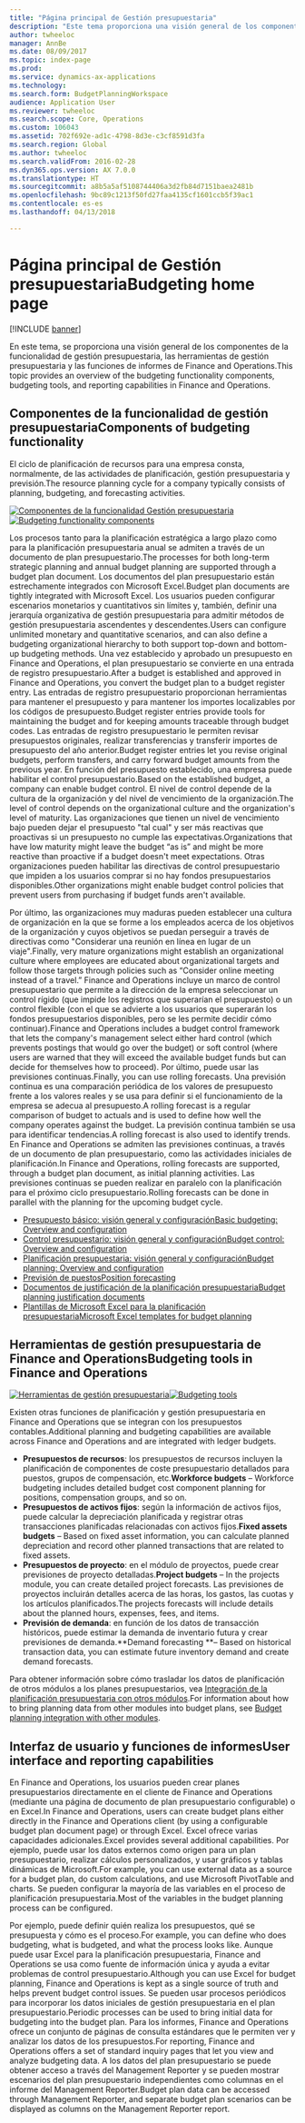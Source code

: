 ```yaml
---
title: "Página principal de Gestión presupuestaria"
description: "Este tema proporciona una visión general de los componentes de la funcionalidad de gestión presupuestaria, las herramientas de gestión presupuestaria y las funciones de informes en Microsoft Dynamics 365 for Finance and Operations."
author: twheeloc
manager: AnnBe
ms.date: 08/09/2017
ms.topic: index-page
ms.prod: 
ms.service: dynamics-ax-applications
ms.technology: 
ms.search.form: BudgetPlanningWorkspace
audience: Application User
ms.reviewer: twheeloc
ms.search.scope: Core, Operations
ms.custom: 106043
ms.assetid: 702f692e-ad1c-4798-8d3e-c3cf8591d3fa
ms.search.region: Global
ms.author: twheeloc
ms.search.validFrom: 2016-02-28
ms.dyn365.ops.version: AX 7.0.0
ms.translationtype: HT
ms.sourcegitcommit: a8b5a5af5108744406a3d2fb84d7151baea2481b
ms.openlocfilehash: 9bc89c1213f50fd27faa4135cf1601ccb5f39ac1
ms.contentlocale: es-es
ms.lasthandoff: 04/13/2018

---
```


# <a name="budgeting-home-page"></a><span data-ttu-id="eb00e-103">Página principal de Gestión presupuestaria</span><span class="sxs-lookup"><span data-stu-id="eb00e-103">Budgeting home page</span></span>

[!INCLUDE [banner](../includes/banner.md)]

<span data-ttu-id="eb00e-104">En este tema, se proporciona una visión general de los componentes de la funcionalidad de gestión presupuestaria, las herramientas de gestión presupuestaria y las funciones de informes de Finance and Operations.</span><span class="sxs-lookup"><span data-stu-id="eb00e-104">This topic provides an overview of the budgeting functionality components, budgeting tools, and reporting capabilities in Finance and Operations.</span></span> 

<a name="components-of-budgeting-functionality"></a><span data-ttu-id="eb00e-105">Componentes de la funcionalidad de gestión presupuestaria</span><span class="sxs-lookup"><span data-stu-id="eb00e-105">Components of budgeting functionality</span></span>
-------------------------------------

<span data-ttu-id="eb00e-106">El ciclo de planificación de recursos para una empresa consta, normalmente, de las actividades de planificación, gestión presupuestaria y previsión.</span><span class="sxs-lookup"><span data-stu-id="eb00e-106">The resource planning cycle for a company typically consists of planning, budgeting, and forecasting activities.</span></span>

<span data-ttu-id="eb00e-107">[![Componentes de la funcionalidad Gestión presupuestaria](./media/budgeting-functionality-components.jpg)](./media/budgeting-functionality-components.jpg)</span><span class="sxs-lookup"><span data-stu-id="eb00e-107">[![Budgeting functionality components](./media/budgeting-functionality-components.jpg)](./media/budgeting-functionality-components.jpg)</span></span>

<span data-ttu-id="eb00e-108">Los procesos tanto para la planificación estratégica a largo plazo como para la planificación presupuestaria anual se admiten a través de un documento de plan presupuestario.</span><span class="sxs-lookup"><span data-stu-id="eb00e-108">The processes for both long-term strategic planning and annual budget planning are supported through a budget plan document.</span></span> <span data-ttu-id="eb00e-109">Los documentos del plan presupuestario están estrechamente integrados con Microsoft Excel.</span><span class="sxs-lookup"><span data-stu-id="eb00e-109">Budget plan documents are tightly integrated with Microsoft Excel.</span></span> <span data-ttu-id="eb00e-110">Los usuarios pueden configurar escenarios monetarios y cuantitativos sin límites y, también, definir una jerarquía organizativa de gestión presupuestaria para admitir métodos de gestión presupuestaria ascendentes y descendentes.</span><span class="sxs-lookup"><span data-stu-id="eb00e-110">Users can configure unlimited monetary and quantitative scenarios, and can also define a budgeting organizational hierarchy to both support top-down and bottom-up budgeting methods.</span></span> <span data-ttu-id="eb00e-111">Una vez establecido y aprobado un presupuesto en Finance and Operations, el plan presupuestario se convierte en una entrada de registro presupuestario.</span><span class="sxs-lookup"><span data-stu-id="eb00e-111">After a budget is established and approved in Finance and Operations, you convert the budget plan to a budget register entry.</span></span> <span data-ttu-id="eb00e-112">Las entradas de registro presupuestario proporcionan herramientas para mantener el presupuesto y para mantener los importes localizables por los códigos de presupuesto.</span><span class="sxs-lookup"><span data-stu-id="eb00e-112">Budget register entries provide tools for maintaining the budget and for keeping amounts traceable through budget codes.</span></span> <span data-ttu-id="eb00e-113">Las entradas de registro presupuestario le permiten revisar presupuestos originales, realizar transferencias y transferir importes de presupuesto del año anterior.</span><span class="sxs-lookup"><span data-stu-id="eb00e-113">Budget register entries let you revise original budgets, perform transfers, and carry forward budget amounts from the previous year.</span></span> <span data-ttu-id="eb00e-114">En función del presupuesto establecido, una empresa puede habilitar el control presupuestario.</span><span class="sxs-lookup"><span data-stu-id="eb00e-114">Based on the established budget, a company can enable budget control.</span></span> <span data-ttu-id="eb00e-115">El nivel de control depende de la cultura de la organización y del nivel de vencimiento de la organización.</span><span class="sxs-lookup"><span data-stu-id="eb00e-115">The level of control depends on the organizational culture and the organization's level of maturity.</span></span> <span data-ttu-id="eb00e-116">Las organizaciones que tienen un nivel de vencimiento bajo pueden dejar el presupuesto "tal cual" y ser más reactivas que proactivas si un presupuesto no cumple las expectativas.</span><span class="sxs-lookup"><span data-stu-id="eb00e-116">Organizations that have low maturity might leave the budget “as is” and might be more reactive than proactive if a budget doesn't meet expectations.</span></span> <span data-ttu-id="eb00e-117">Otras organizaciones pueden habilitar las directivas de control presupuestario que impiden a los usuarios comprar si no hay fondos presupuestarios disponibles.</span><span class="sxs-lookup"><span data-stu-id="eb00e-117">Other organizations might enable budget control policies that prevent users from purchasing if budget funds aren't available.</span></span>

<span data-ttu-id="eb00e-118">Por último, las organizaciones muy maduras pueden establecer una cultura de organización en la que se forme a los empleados acerca de los objetivos de la organización y cuyos objetivos se puedan perseguir a través de directivas como "Considerar una reunión en línea en lugar de un viaje".</span><span class="sxs-lookup"><span data-stu-id="eb00e-118">Finally, very mature organizations might establish an organizational culture where employees are educated about organizational targets and follow those targets through policies such as “Consider online meeting instead of a travel.”</span></span> <span data-ttu-id="eb00e-119">Finance and Operations incluye un marco de control presupuestario que permite a la dirección de la empresa seleccionar un control rígido (que impide los registros que superarían el presupuesto) o un control flexible (con el que se advierte a los usuarios que superarán los fondos presupuestarios disponibles, pero se les permite decidir cómo continuar).</span><span class="sxs-lookup"><span data-stu-id="eb00e-119">Finance and Operations includes a budget control framework that lets the company's management select either hard control (which prevents postings that would go over the budget) or soft control (where users are warned that they will exceed the available budget funds but can decide for themselves how to proceed).</span></span> <span data-ttu-id="eb00e-120">Por último, puede usar las previsiones continuas.</span><span class="sxs-lookup"><span data-stu-id="eb00e-120">Finally, you can use rolling forecasts.</span></span> <span data-ttu-id="eb00e-121">Una previsión continua es una comparación periódica de los valores de presupuesto frente a los valores reales y se usa para definir si el funcionamiento de la empresa se adecua al presupuesto.</span><span class="sxs-lookup"><span data-stu-id="eb00e-121">A rolling forecast is a regular comparison of budget to actuals and is used to define how well the company operates against the budget.</span></span> <span data-ttu-id="eb00e-122">La previsión continua también se usa para identificar tendencias.</span><span class="sxs-lookup"><span data-stu-id="eb00e-122">A rolling forecast is also used to identify trends.</span></span> <span data-ttu-id="eb00e-123">En Finance and Operations se admiten las previsiones continuas, a través de un documento de plan presupuestario, como las actividades iniciales de planificación.</span><span class="sxs-lookup"><span data-stu-id="eb00e-123">In Finance and Operations, rolling forecasts are supported, through a budget plan document, as initial planning activities.</span></span> <span data-ttu-id="eb00e-124">Las previsiones continuas se pueden realizar en paralelo con la planificación para el próximo ciclo presupuestario.</span><span class="sxs-lookup"><span data-stu-id="eb00e-124">Rolling forecasts can be done in parallel with the planning for the upcoming budget cycle.</span></span>

-   [<span data-ttu-id="eb00e-125">Presupuesto básico: visión general y configuración</span><span class="sxs-lookup"><span data-stu-id="eb00e-125">Basic budgeting: Overview and configuration</span></span>](basic-budgeting-overview-configuration.md)
-   [<span data-ttu-id="eb00e-126">Control presupuestario: visión general y configuración</span><span class="sxs-lookup"><span data-stu-id="eb00e-126">Budget control: Overview and configuration</span></span>](budget-control-overview-configuration.md)
-   [<span data-ttu-id="eb00e-127">Planificación presupuestaria: visión general y configuración</span><span class="sxs-lookup"><span data-stu-id="eb00e-127">Budget planning: Overview and configuration</span></span>](budget-planning-overview-configuration.md)
-   [<span data-ttu-id="eb00e-128">Previsión de puestos</span><span class="sxs-lookup"><span data-stu-id="eb00e-128">Position forecasting</span></span>](position-forecasting.md)
-   [<span data-ttu-id="eb00e-129">Documentos de justificación de la planificación presupuestaria</span><span class="sxs-lookup"><span data-stu-id="eb00e-129">Budget planning justification documents</span></span>](budget-planning-justification-docs.md)
-   [<span data-ttu-id="eb00e-130">Plantillas de Microsoft Excel para la planificación presupuestaria</span><span class="sxs-lookup"><span data-stu-id="eb00e-130">Microsoft Excel templates for budget planning</span></span>](budget-planning-excel-templates.md)

## <a name="budgeting-tools-in-finance-and-operations"></a><span data-ttu-id="eb00e-131">Herramientas de gestión presupuestaria de Finance and Operations</span><span class="sxs-lookup"><span data-stu-id="eb00e-131">Budgeting tools in Finance and Operations</span></span>
<span data-ttu-id="eb00e-132">[![Herramientas de gestión presupuestaria](./media/budgeting-tools.jpg)](./media/budgeting-tools.jpg)</span><span class="sxs-lookup"><span data-stu-id="eb00e-132">[![Budgeting tools](./media/budgeting-tools.jpg)](./media/budgeting-tools.jpg)</span></span> 

<span data-ttu-id="eb00e-133">Existen otras funciones de planificación y gestión presupuestaria en Finance and Operations que se integran con los presupuestos contables.</span><span class="sxs-lookup"><span data-stu-id="eb00e-133">Additional planning and budgeting capabilities are available across Finance and Operations and are integrated with ledger budgets.</span></span>

-   <span data-ttu-id="eb00e-134">**Presupuestos de recursos**: los presupuestos de recursos incluyen la planificación de componentes de coste presupuestario detallados para puestos, grupos de compensación, etc.</span><span class="sxs-lookup"><span data-stu-id="eb00e-134">**Workforce budgets** – Workforce budgeting includes detailed budget cost component planning for positions, compensation groups, and so on.</span></span>
-   <span data-ttu-id="eb00e-135">**Presupuestos de activos fijos**: según la información de activos fijos, puede calcular la depreciación planificada y registrar otras transacciones planificadas relacionadas con activos fijos.</span><span class="sxs-lookup"><span data-stu-id="eb00e-135">**Fixed assets budgets** – Based on fixed asset information, you can calculate planned depreciation and record other planned transactions that are related to fixed assets.</span></span>
-   <span data-ttu-id="eb00e-136">**Presupuestos de proyecto**: en el módulo de proyectos, puede crear previsiones de proyecto detalladas.</span><span class="sxs-lookup"><span data-stu-id="eb00e-136">**Project budgets** – In the projects module, you can create detailed project forecasts.</span></span> <span data-ttu-id="eb00e-137">Las previsiones de proyectos incluirán detalles acerca de las horas, los gastos, las cuotas y los artículos planificados.</span><span class="sxs-lookup"><span data-stu-id="eb00e-137">The projects forecasts will include details about the planned hours, expenses, fees, and items.</span></span>
-   <span data-ttu-id="eb00e-138">**Previsión de demanda**: en función de los datos de transacción históricos, puede estimar la demanda de inventario futura y crear previsiones de demanda.</span><span class="sxs-lookup"><span data-stu-id="eb00e-138">**Demand forecasting **– Based on historical transaction data, you can estimate future inventory demand and create demand forecasts.</span></span>

<span data-ttu-id="eb00e-139">Para obtener información sobre cómo trasladar los datos de planificación de otros módulos a los planes presupuestarios, vea [Integración de la planificación presupuestaria con otros módulos](budget-planning-integration-other-modules.md).</span><span class="sxs-lookup"><span data-stu-id="eb00e-139">For information about how to bring planning data from other modules into budget plans, see [Budget planning integration with other modules](budget-planning-integration-other-modules.md).</span></span>

## <a name="user-interface-and-reporting-capabilities"></a><span data-ttu-id="eb00e-140">Interfaz de usuario y funciones de informes</span><span class="sxs-lookup"><span data-stu-id="eb00e-140">User interface and reporting capabilities</span></span>
<span data-ttu-id="eb00e-141">En Finance and Operations, los usuarios pueden crear planes presupuestarios directamente en el cliente de Finance and Operations (mediante una página de documento de plan presupuestario configurable) o en Excel.</span><span class="sxs-lookup"><span data-stu-id="eb00e-141">In Finance and Operations, users can create budget plans either directly in the Finance and Operations client (by using a configurable budget plan document page) or through Excel.</span></span> <span data-ttu-id="eb00e-142">Excel ofrece varias capacidades adicionales.</span><span class="sxs-lookup"><span data-stu-id="eb00e-142">Excel provides several additional capabilities.</span></span> <span data-ttu-id="eb00e-143">Por ejemplo, puede usar los datos externos como origen para un plan presupuestario, realizar cálculos personalizados, y usar gráficos y tablas dinámicas de Microsoft.</span><span class="sxs-lookup"><span data-stu-id="eb00e-143">For example, you can use external data as a source for a budget plan, do custom calculations, and use Microsoft PivotTable and charts.</span></span> <span data-ttu-id="eb00e-144">Se pueden configurar la mayoría de las variables en el proceso de planificación presupuestaria.</span><span class="sxs-lookup"><span data-stu-id="eb00e-144">Most of the variables in the budget planning process can be configured.</span></span> 

<span data-ttu-id="eb00e-145">Por ejemplo, puede definir quién realiza los presupuestos, qué se presupuesta y cómo es el proceso.</span><span class="sxs-lookup"><span data-stu-id="eb00e-145">For example, you can define who does budgeting, what is budgeted, and what the process looks like.</span></span> <span data-ttu-id="eb00e-146">Aunque puede usar Excel para la planificación presupuestaria, Finance and Operations se usa como fuente de información única y ayuda a evitar problemas de control presupuestario.</span><span class="sxs-lookup"><span data-stu-id="eb00e-146">Although you can use Excel for budget planning, Finance and Operations is kept as a single source of truth and helps prevent budget control issues.</span></span> <span data-ttu-id="eb00e-147">Se pueden usar procesos periódicos para incorporar los datos iniciales de gestión presupuestaria en el plan presupuestario.</span><span class="sxs-lookup"><span data-stu-id="eb00e-147">Periodic processes can be used to bring initial data for budgeting into the budget plan.</span></span> <span data-ttu-id="eb00e-148">Para los informes, Finance and Operations ofrece un conjunto de páginas de consulta estándares que le permiten ver y analizar los datos de los presupuestos.</span><span class="sxs-lookup"><span data-stu-id="eb00e-148">For reporting, Finance and Operations offers a set of standard inquiry pages that let you view and analyze budgeting data.</span></span> <span data-ttu-id="eb00e-149">A los datos del plan presupuestario se puede obtener acceso a través del Management Reporter y se pueden mostrar escenarios del plan presupuestario independientes como columnas en el informe del Management Reporter.</span><span class="sxs-lookup"><span data-stu-id="eb00e-149">Budget plan data can be accessed through Management Reporter, and separate budget plan scenarios can be displayed as columns on the Management Reporter report.</span></span>







